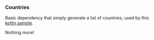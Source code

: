 ### Countries
Basic dependency that simply generate a list of countries; used by this [kotlin sample](https://github.com/delabassee/fn-snippets/tree/master/kt-kountry).

Nothing more!
